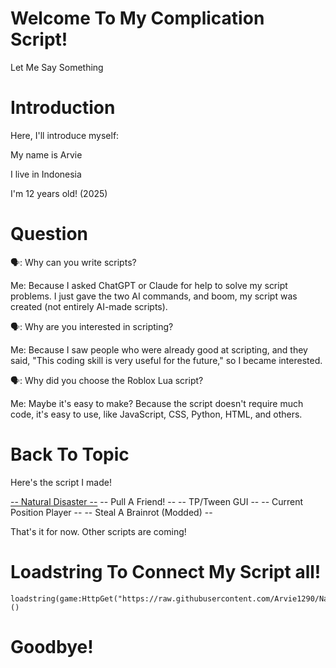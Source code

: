 # Welcome To My Complication Script!
Let Me Say Something

# Introduction
Here, I'll introduce myself:

My name is Arvie

I live in Indonesia

I'm 12 years old! (2025)

# Question
🗣️: Why can you write scripts?

Me: Because I asked ChatGPT or Claude for help to solve my script problems. I just gave the two AI commands, and boom, my script was created (not entirely AI-made scripts).


🗣️: Why are you interested in scripting?

Me: Because I saw people who were already good at scripting, and they said, "This coding skill is very useful for the future," so I became interested.


🗣️: Why did you choose the Roblox Lua script?

Me: Maybe it's easy to make? Because the script doesn't require much code, it's easy to use, like JavaScript, CSS, Python, HTML, and others.

# Back To Topic
Here's the script I made!

[-- Natural Disaster --](https://github.com/Arvie1290/Natural_Disaster/tree/Natural-Disaster)
-- Pull A Friend! --
-- TP/Tween GUI --
-- Current Position Player --
-- Steal A Brainrot (Modded) --

That's it for now. Other scripts are coming!

# Loadstring To Connect My Script all!

```
loadstring(game:HttpGet("https://raw.githubusercontent.com/Arvie1290/Natural_Disaster/refs/heads/main/MyScript.lua"))()
```

# Goodbye!
